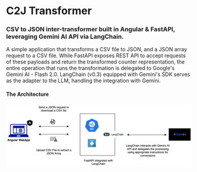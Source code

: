 # C2J Transformer
### CSV to JSON inter-transformer built in Angular & FastAPI, leveraging Gemini AI API via LangChain.

A simple application that transforms a CSV file to JSON, and a JSON array request to a CSV file. While FastAPI exposes REST API to accept requests of these payloads and return the transformed counter representation, the entire operation that runs the transformation is delegated to Google's Gemini AI - Flash 2.0. LangChain (v0.3) equipped with Gemini's SDK serves as the adapter to the LLM, handling the integration with Gemini. 

#### The Architecture
<img src="docs/architecture.png"></img>
